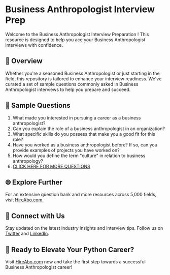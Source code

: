 # Business Anthropologist Interview Prep

Welcome to the Business Anthropologist Interview Preparation ! This resource is designed to help you ace your Business Anthropologist interviews with confidence.

## 🚀 Overview

Whether you're a seasoned Business Anthropologist or just starting in the field, this repository is tailored to enhance your interview readiness. We've curated a set of sample questions commonly asked in Business Anthropologist interviews to help you prepare and succeed.

## 📝 Sample Questions

1. What made you interested in pursuing a career as a business anthropologist?
2. Can you explain the role of a business anthropologist in an organization?
3. What specific skills do you possess that make you a good fit for this role?
4. Have you worked as a business anthropologist before? If so, can you provide examples of projects you have worked on?
5. How would you define the term "culture" in relation to business anthropology?
6. [CLICK HERE FOR MORE QUESTIONS](https://hireabo.com/job/7_2_12/Business%20Anthropologist)

## 🌐 Explore Further

For an extensive question bank and more resources across 5,000 fields, visit [HireAbo.com](https://www.hireabo.com).

## 📱 Connect with Us

Stay updated on the latest industry insights and interview tips. Follow us on [Twitter](https://twitter.com/hireabo) and [LinkedIn](https://www.linkedin.com/in/hire-abo-3609972a8/).

## 🚀 Ready to Elevate Your Python Career?

Visit [HireAbo.com](https://www.hireabo.com) now and take the first step towards a successful Business Anthropologist career!